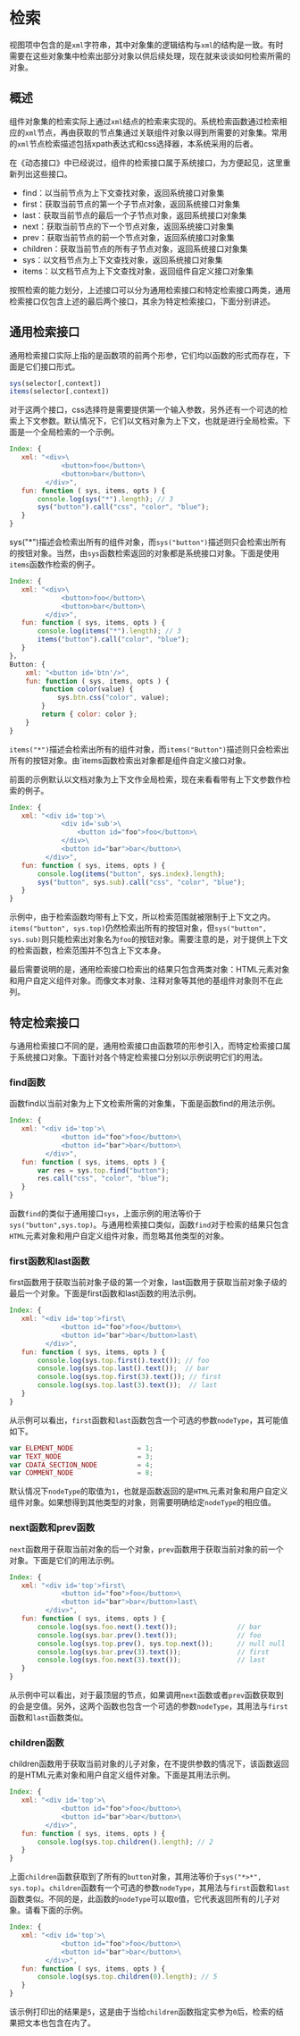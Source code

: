 # 检索

视图项中包含的是`xml`字符串，其中对象集的逻辑结构与`xml`的结构是一致。有时需要在这些对象集中检索出部分对象以供后续处理，现在就来谈谈如何检索所需的对象。

## 概述

组件对象集的检索实际上通过`xml`结点的检索来实现的。系统检索函数通过检索相应的`xml`节点，再由获取的节点集通过关联组件对象以得到所需要的对象集。常用的`xml`节点检索描述包括xpath表达式和css选择器，本系统采用的后者。

在《动态接口》中已经说过，组件的检索接口属于系统接口，为方便起见，这里重新列出这些接口。

- find：以当前节点为上下文查找对象，返回系统接口对象集
- first：获取当前节点的第一个子节点对象，返回系统接口对象集
- last：获取当前节点的最后一个子节点对象，返回系统接口对象集
- next：获取当前节点的下一个节点对象，返回系统接口对象集
- prev：获取当前节点的前一个节点对象，返回系统接口对象集
- children：获取当前节点的所有子节点对象，返回系统接口对象集
- sys：以文档节点为上下文查找对象，返回系统接口对象集
- items：以文档节点为上下文查找对象，返回组件自定义接口对象集

按照检索的能力划分，上述接口可以分为通用检索接口和特定检索接口两类，通用检索接口仅包含上述的最后两个接口，其余为特定检索接口，下面分别讲述。

## 通用检索接口

通用检索接口实际上指的是函数项的前两个形参，它们均以函数的形式而存在，下面是它们接口形式。

```js
sys(selector[,context])
items(selector[,context])
```

对于这两个接口，css选择符是需要提供第一个输入参数，另外还有一个可选的检索上下文参数。默认情况下，它们以文档对象为上下文，也就是进行全局检索。下面是一个全局检索的一个示例。

```js
Index: {
   xml: "<div>\
             <button>foo</button>\
             <button>bar</button>\
         </div>",
   fun: function ( sys, items, opts ) {
       console.log(sys("*").length); // 3
       sys("button").call("css", "color", "blue");
   }
}
```

sys("*")描述会检索出所有的组件对象，而`sys("button")`描述则只会检索出所有的按钮对象。当然，由`sys`函数检索返回的对象都是系统接口对象。下面是使用`items`函数作检索的例子。

```js
Index: {
   xml: "<div>\
             <button>foo</button>\
             <button>bar</button>\
         </div>",
   fun: function ( sys, items, opts ) {
       console.log(items("*").length); // 3
       items("button").call("color", "blue");
   }
}，
Button: {
    xml: "<button id='btn'/>",
    fun: function ( sys, items, opts ) {
        function color(value) {
            sys.btn.css("color", value);
        }
        return { color: color };
    }
}
```

`items("*")`描述会检索出所有的组件对象，而`items("Button")`描述则只会检索出所有的按钮对象。由`items函数检索出对象都是组件自定义接口对象。

前面的示例默认以文档对象为上下文作全局检索，现在来看看带有上下文参数作检索的例子。

```js
Index: {
   xml: "<div id='top'>\
             <div id='sub'>\
                 <button id="foo">foo</button>\
             </div>\
             <button id="bar">bar</button>\
         </div>",
   fun: function ( sys, items, opts ) {
       console.log(items("button", sys.index).length);
       sys("button", sys.sub).call("css", "color", "blue");
   }
}
```

示例中，由于检索函数均带有上下文，所以检索范围就被限制于上下文之内。`items("button", sys.top)`仍然检索出所有的按钮对象，但`sys("button", sys.sub)`则只能检索出对象名为`foo`的按钮对象。需要注意的是，对于提供上下文的检索函数，检索范围并不包含上下文本身。

最后需要说明的是，通用检索接口检索出的结果只包含两类对象：HTML元素对象和用户自定义组件对象。而像文本对象、注释对象等其他的基组件对象则不在此列。

## 特定检索接口

与通用检索接口不同的是，通用检索接口由函数项的形参引入，而特定检索接口属于系统接口对象。下面针对各个特定检索接口分别以示例说明它们的用法。

### find函数

函数find以当前对象为上下文检索所需的对象集，下面是函数find的用法示例。

```js
Index: {
   xml: "<div id='top'>\
             <button id="foo">foo</button>\
             <button id="bar">bar</button>\
         </div>",
   fun: function ( sys, items, opts ) {
       var res = sys.top.find("button");
       res.call("css", "color", "blue");
   }
}
```
函数`find`的类似于通用接口`sys`，上面示例的用法等价于`sys("button",sys.top)`。与通用检索接口类似，函数`find`对于检索的结果只包含`HTML`元素对象和用户自定义组件对象，而忽略其他类型的对象。

### first函数和last函数

first函数用于获取当前对象子级的第一个对象，last函数用于获取当前对象子级的最后一个对象。下面是first函数和last函数的用法示例。

```js
Index: {
   xml: "<div id='top'>first\
             <button id="foo">foo</button>\
             <button id="bar">bar</button>last\
         </div>",
   fun: function ( sys, items, opts ) {
       console.log(sys.top.first().text()); // foo
       console.log(sys.top.last().text());  // bar
       console.log(sys.top.first(3).text()); // first
       console.log(sys.top.last(3).text());  // last
   }
}
```

从示例可以看出，`first`函数和`last`函数包含一个可选的参数`nodeType`，其可能值如下。

```js
var ELEMENT_NODE                = 1;
var TEXT_NODE                   = 3;
var CDATA_SECTION_NODE          = 4;
var COMMENT_NODE                = 8; 
```

默认情况下`nodeType`的取值为`1`，也就是函数返回的是`HTML`元素对象和用户自定义组件对象。如果想得到其他类型的对象，则需要明确给定`nodeType`的相应值。

### next函数和prev函数

`next`函数用于获取当前对象的后一个对象，`prev`函数用于获取当前对象的前一个对象。下面是它们的用法示例。

```js
Index: {
   xml: "<div id='top'>first\
             <button id="foo">foo</button>\
             <button id="bar">bar</button>last\
         </div>",
   fun: function ( sys, items, opts ) {
       console.log(sys.foo.next().text());               // bar
       console.log(sys.bar.prev().text());               // foo
       console.log(sys.top.prev(), sys.top.next());      // null null
       console.log(sys.bar.prev(3).text());              // first
       console.log(sys.foo.next(3).text());              // last
   }
}
```

从示例中可以看出，对于最顶层的节点，如果调用`next`函数或者`prev`函数获取到的会是空值。另外，这两个函数也包含一个可选的参数`nodeType`，其用法与`first`函数和`last`函数类似。

### children函数

children函数用于获取当前对象的儿子对象，在不提供参数的情况下，该函数返回的是HTML元素对象和用户自定义组件对象。下面是其用法示例。

```js
Index: {
   xml: "<div id='top'>\
             <button id="foo">foo</button>\
             <button id="bar">bar</button>\
         </div>",
   fun: function ( sys, items, opts ) {
       console.log(sys.top.children().length); // 2
   }
}
```

上面`children`函数获取到了所有的`button`对象，其用法等价于`sys("*>*", sys.top)`。`children`函数有一个可选的参数`nodeType`，其用法与`first`函数和`last`函数类似。不同的是，此函数的`nodeType`可以取`0`值，它代表返回所有的儿子对象。请看下面的示例。

```js
Index: {
   xml: "<div id='top'>\
             <button id="foo">foo</button>\
             <button id="bar">bar</button>\
         </div>",
   fun: function ( sys, items, opts ) {
       console.log(sys.top.children(0).length); // 5
   }
}
```

该示例打印出的结果是`5`，这是由于当给`children`函数指定实参为`0`后，检索的结果把文本也包含在内了。